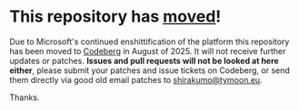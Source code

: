 # This repository has [moved](https://shirakumo.org/projects/radiance-tutorial)!
Due to Microsoft's continued enshittification of the platform this repository has been moved to [Codeberg](https://shirakumo.org/projects/radiance-tutorial) in August of 2025. It will not receive further updates or patches. **Issues and pull requests will not be looked at here either**, please submit your patches and issue tickets on Codeberg, or send them directly via good old email patches to [shirakumo@tymoon.eu](mailto:shirakumo@tymoon.eu).

Thanks.